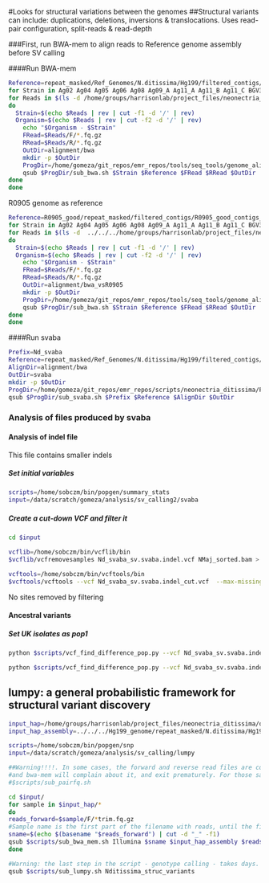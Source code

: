 #Looks for structural variations between the genomes
##Structural variants can include: duplications, deletions, inversions & translocations. Uses read-pair configuration, split-reads & read-depth

###First, run BWA-mem to align reads to Reference genome assembly before SV calling

####Run BWA-mem

```bash
Reference=repeat_masked/Ref_Genomes/N.ditissima/Hg199/filtered_contigs/Hg199_contigs_unmasked.fa
for Strain in Ag02 Ag04 Ag05 Ag06 Ag08 Ag09_A Ag11_A Ag11_B Ag11_C BGV344 ND8 ND9 OPC304 P112 R37-15 R39-15 R41-15 R42-15 R45-15 R6-17-2 R6-17-3 R68-17-C2 R68-17-C3 SVK1 SVK2 NMaj R0905_all Hg199; do
for Reads in $(ls -d /home/groups/harrisonlab/project_files/neonectria_ditissima/qc_dna/paired/N.*/$Strain)
do
  Strain=$(echo $Reads | rev | cut -f1 -d '/' | rev)
  Organism=$(echo $Reads | rev | cut -f2 -d '/' | rev)
    echo "$Organism - $Strain"
    FRead=$Reads/F/*.fq.gz
    RRead=$Reads/R/*.fq.gz
    OutDir=alignment/bwa
    mkdir -p $OutDir
    ProgDir=/home/gomeza/git_repos/emr_repos/tools/seq_tools/genome_alignment/bwa
    qsub $ProgDir/sub_bwa.sh $Strain $Reference $FRead $RRead $OutDir
done
done
```

R0905 genome as reference

```bash
Reference=R0905_good/repeat_masked/filtered_contigs/R0905_good_contigs_unmasked.fa
for Strain in Ag02 Ag04 Ag05 Ag06 Ag08 Ag09_A Ag11_A Ag11_B Ag11_C BGV344 ND8 ND9 OPC304 P112 R37-15 R39-15 R41-15 R42-15 R45-15 R6-17-2 R6-17-3 R68-17-C2 R68-17-C3 SVK1 SVK2 NMaj R0905_all Hg199; do
for Reads in $(ls -d  ../../../home/groups/harrisonlab/project_files/neonectria_ditissima/qc_dna/paired/N.*/$Strain)
do
  Strain=$(echo $Reads | rev | cut -f1 -d '/' | rev)
  Organism=$(echo $Reads | rev | cut -f2 -d '/' | rev)
    echo "$Organism - $Strain"
    FRead=$Reads/F/*.fq.gz
    RRead=$Reads/R/*.fq.gz
    OutDir=alignment/bwa_vsR0905
    mkdir -p $OutDir
    ProgDir=/home/gomeza/git_repos/emr_repos/tools/seq_tools/genome_alignment/bwa
    qsub $ProgDir/sub_bwa.sh $Strain $Reference $FRead $RRead $OutDir
done
done
```

####Run svaba

```bash
Prefix=Nd_svaba
Reference=repeat_masked/Ref_Genomes/N.ditissima/Hg199/filtered_contigs/Hg199_contigs_unmasked.fa
AlignDir=alignment/bwa
OutDir=svaba
mkdir -p $OutDir
ProgDir=/home/gomeza/git_repos/emr_repos/scripts/neonectria_ditissima/Popgen_analysis
qsub $ProgDir/sub_svaba.sh $Prefix $Reference $AlignDir $OutDir
```

### Analysis of files produced by svaba

#### Analysis of indel file

This file contains smaller indels

##### Set initial variables

```bash
scripts=/home/sobczm/bin/popgen/summary_stats
input=/data/scratch/gomeza/analysis/sv_calling2/svaba
```

##### Create a cut-down VCF and filter it

```bash
cd $input

vcflib=/home/sobczm/bin/vcflib/bin
$vcflib/vcfremovesamples Nd_svaba_sv.svaba.indel.vcf NMaj_sorted.bam > Nd_svaba_sv.svaba.indel_cut.vcf

vcftools=/home/sobczm/bin/vcftools/bin
$vcftools/vcftools --vcf Nd_svaba_sv.svaba.indel_cut.vcf  --max-missing 0.95 --recode --out Nd_svaba_sv.svaba.indel_cut_filtered
```

No sites removed by filtering

#### Ancestral variants

##### Set UK isolates as pop1

```bash
python $scripts/vcf_find_difference_pop.py --vcf Nd_svaba_sv.svaba.indel_cut_filtered.recode.vcf --out Nd_svaba_sv.svaba.indel_filtered_UKvsIT.vcf --ply 1 --pop1 Ag02_sorted.bam,,Ag04_sorted.bam,,Ag05_sorted.bam,,Ag06_sorted.bam,,Hg199_sorted.bam,,R0905_sorted.bam,,R6-17-2_sorted.bam,,R6-17-3_sorted.bam --pop2 R68-17-C2_sorted.bam,,R68-17-C3_sorted.bam --thr 0.95
```

```bash
python $scripts/vcf_find_difference_pop.py --vcf Nd_svaba_sv.svaba.indel_cut_filtered.recode.vcf --out Nd_svaba_sv.svaba.indel_filtered_Pop1vsPop2.vcf --ply 1 --pop1 Ag02_sorted.bam,,Ag04_sorted.bam,,Ag05_sorted.bam,,Ag06_sorted.bam,,Ag08_sorted.bam,,Ag09_A_sorted.bam,,Ag11_A_sorted.bam,,Ag11_B_sorted.bam,,Ag11_C_sorted.bam,,BGV344_sorted.bam,,Hg199_sorted.bam,,ND8_sorted.bam,,ND9_sorted.bam,,OPC304_sorted.bam,,P112_sorted.bam,,R0905_sorted.bam,,R37-15_sorted.bam,,R39-15_sorted.bam,,R41-15_sorted.bam,,R42-15_sorted.bam,,R45-15_sorted.bam,,R6-17-2_sorted.bam,,R6-17-3_sorted.bam --pop2 R68-17-C2_sorted.bam,,R68-17-C3_sorted.bam,,SVK1_sorted.bam,,SVK2_sorted.bam --thr 0.95
```

## lumpy: a general probabilistic framework for structural variant discovery

```bash
input_hap=/home/groups/harrisonlab/project_files/neonectria_ditissima/qc_dna/paired/N.ditissima
input_hap_assembly=../../../Hg199_genome/repeat_masked/N.ditissima/Hg199_minion/N.ditissima_contigs_unmasked.fa

scripts=/home/sobczm/bin/popgen/snp
input=/data/scratch/gomeza/analysis/sv_calling/lumpy

##Warning!!!!. In some cases, the forward and reverse read files are corrupted (reads do not match in the two files)
#and bwa-mem will complain about it, and exit prematurely. For those samples, one needs to first fix the input reads with
#$scripts/sub_pairfq.sh  

cd $input/
for sample in $input_hap/*
do
reads_forward=$sample/F/*trim.fq.gz
#Sample name is the first part of the filename with reads, until the first underscore (_) encountered.
sname=$(echo $(basename "$reads_forward") | cut -d "_" -f1)
qsub $scripts/sub_bwa_mem.sh Illumina $sname $input_hap_assembly $reads_forward $reads_reverse
done

#Warning: the last step in the script - genotype calling - takes days.
qsub $scripts/sub_lumpy.sh Nditissima_struc_variants
```
